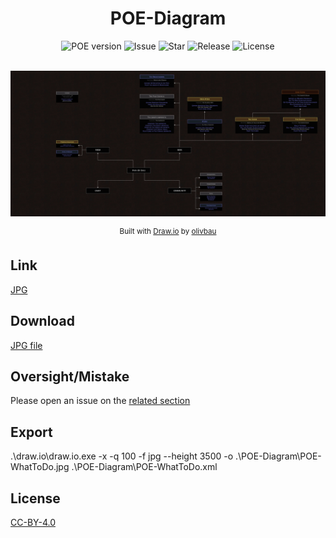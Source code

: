 <h1 align="center">POE-Diagram</h1>

<div align="center">
  <img src="https://img.shields.io/badge/POE%20version-3.3.2-brightgreen.svg?style=flat-square" alt="POE version"/>
  <img src="https://img.shields.io/github/issues/olivbau/POE-Diagram.svg?style=flat-square" alt="Issue"/>
  <img src="https://img.shields.io/github/stars/olivbau/POE-Diagram.svg?style=flat-square" alt="Star"/>
  <img src="https://img.shields.io/github/release/olivbau/POE-Diagram.svg?style=flat-square" alt="Release"/>
  <img src="https://img.shields.io/github/license/olivbau/POE-Diagram.svg?style=flat-square" alt="License"/>
</div>
&nbsp;


![](https://raw.githubusercontent.com/olivbau/POE-Diagram/master/POE-WhatToDo.jpg)

<div align="center">
    <sup>Built with <a href="https://github.com/jgraph/drawio">Draw.io</a> by <a href="https://github.com/olivbau/">olivbau</a></sup>
</div>

## Link

[JPG](https://raw.githubusercontent.com/olivbau/POE-Diagram/master/POE-WhatToDo.jpg)

## Download

[JPG file](https://github.com/olivbau/POE-Diagram/releases)

## Oversight/Mistake

Please open an issue on the [related section](https://github.com/olivbau/POE-Diagram/issues)

## Export

.\draw.io\draw.io.exe -x -q 100 -f jpg --height 3500 -o .\POE-Diagram\POE-WhatToDo.jpg .\POE-Diagram\POE-WhatToDo.xml

## License

[CC-BY-4.0](https://creativecommons.org/licenses/by/4.0/)
